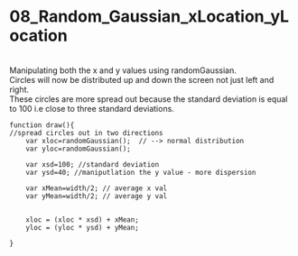 # 08_Random_Gaussian_xLocation_yLocation
</br>
Manipulating both the x and y values using randomGaussian. </br>
Circles will now be distributed up and down the screen not just left and right.</br>
These circles are more spread out because the standard deviation is equal to 100 i.e close to three standard deviations.

```
function draw(){
//spread circles out in two directions
	var xloc=randomGaussian();  // --> normal distribution
	var yloc=randomGaussian(); 

	var xsd=100; //standard deviation
	var ysd=40;	//maniputlation the y value - more dispersion

	var xMean=width/2; // average x val
	var yMean=width/2; // average y val


	xloc = (xloc * xsd) + xMean;
	yloc = (yloc * ysd) + yMean;

}

```

